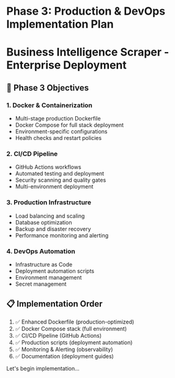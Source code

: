 # Phase 3: Production & DevOps Implementation Plan

# Business Intelligence Scraper - Enterprise Deployment

## 🎯 Phase 3 Objectives

### 1. Docker & Containerization

- Multi-stage production Dockerfile
- Docker Compose for full stack deployment
- Environment-specific configurations
- Health checks and restart policies

### 2. CI/CD Pipeline

- GitHub Actions workflows
- Automated testing and deployment
- Security scanning and quality gates
- Multi-environment deployment

### 3. Production Infrastructure

- Load balancing and scaling
- Database optimization
- Backup and disaster recovery
- Performance monitoring and alerting

### 4. DevOps Automation

- Infrastructure as Code
- Deployment automation scripts
- Environment management
- Secret management

## 📋 Implementation Order

1. ✅ Enhanced Dockerfile (production-optimized)
2. ✅ Docker Compose stack (full environment)
3. ✅ CI/CD Pipeline (GitHub Actions)
4. ✅ Production scripts (deployment automation)
5. ✅ Monitoring & Alerting (observability)
6. ✅ Documentation (deployment guides)

Let's begin implementation...
